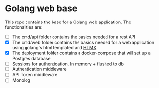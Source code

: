 # Golang web base

This repo contains the base for a Golang web application. The functionalities are:
- [ ] The cmd/api folder contains the basics needed for a rest API
- [X] The cmd/web folder contains the basics needed for a web application using golang's html templated and [HTMX](https://htmx.org/docs/)
- [X] The deployment folder contains a docker-compose that will set up a Postgres database
- [ ] Sessions for authentication. In memory + flushed to db
- [ ] Authentication middleware
- [ ] API Token middleware
- [ ] Monolog